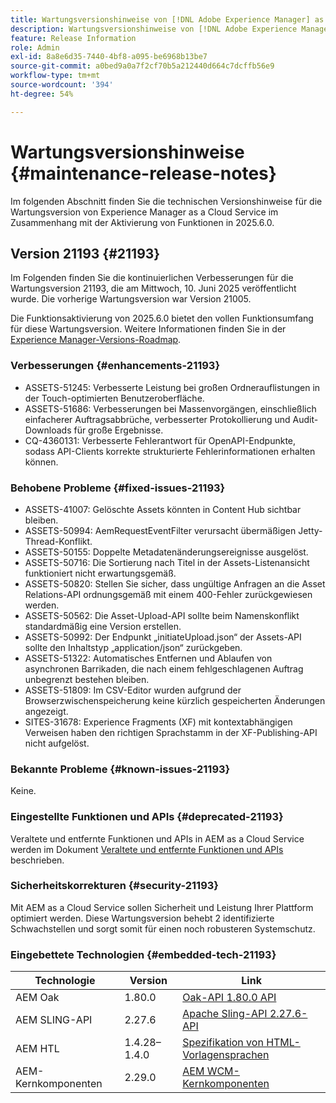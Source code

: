 ```yaml
---
title: Wartungsversionshinweise von [!DNL Adobe Experience Manager] as a Cloud Service in Verbindung mit der Aktivierung von Funktionen in 2025.6.0.
description: Wartungsversionshinweise von [!DNL Adobe Experience Manager] as a Cloud Service in Verbindung mit der Aktivierung von Funktionen in 2025.6.0.
feature: Release Information
role: Admin
exl-id: 8a8e6d35-7440-4bf8-a095-be6968b13be7
source-git-commit: a0bed9a0a7f2cf70b5a212440d664c7dcffb56e9
workflow-type: tm+mt
source-wordcount: '394'
ht-degree: 54%

---
```


# Wartungsversionshinweise {#maintenance-release-notes}

Im folgenden Abschnitt finden Sie die technischen Versionshinweise für die Wartungsversion von Experience Manager as a Cloud Service im Zusammenhang mit der Aktivierung von Funktionen in 2025.6.0.

## Version 21193 {#21193}

Im Folgenden finden Sie die kontinuierlichen Verbesserungen für die Wartungsversion 21193, die am Mittwoch, 10. Juni 2025 veröffentlicht wurde. Die vorherige Wartungsversion war Version 21005.

Die Funktionsaktivierung von 2025.6.0 bietet den vollen Funktionsumfang für diese Wartungsversion. Weitere Informationen finden Sie in der [Experience Manager-Versions-Roadmap](https://experienceleague.adobe.com/de/docs/experience-manager-release-information/aem-release-updates/update-releases-roadmap).

### Verbesserungen {#enhancements-21193}

* ASSETS-51245: Verbesserte Leistung bei großen Ordnerauflistungen in der Touch-optimierten Benutzeroberfläche.
* ASSETS-51686: Verbesserungen bei Massenvorgängen, einschließlich einfacherer Auftragsabbrüche, verbesserter Protokollierung und Audit-Downloads für große Ergebnisse.
* CQ-4360131: Verbesserte Fehlerantwort für OpenAPI-Endpunkte, sodass API-Clients korrekte strukturierte Fehlerinformationen erhalten können.

### Behobene Probleme {#fixed-issues-21193}

* ASSETS-41007: Gelöschte Assets könnten in Content Hub sichtbar bleiben.
* ASSETS-50994: AemRequestEventFilter verursacht übermäßigen Jetty-Thread-Konflikt.
* ASSETS-50155: Doppelte Metadatenänderungsereignisse ausgelöst.
* ASSETS-50716: Die Sortierung nach Titel in der Assets-Listenansicht funktioniert nicht erwartungsgemäß.
* ASSETS-50820: Stellen Sie sicher, dass ungültige Anfragen an die Asset Relations-API ordnungsgemäß mit einem 400-Fehler zurückgewiesen werden.
* ASSETS-50562: Die Asset-Upload-API sollte beim Namenskonflikt standardmäßig eine Version erstellen.
* ASSETS-50992: Der Endpunkt „initiateUpload.json“ der Assets-API sollte den Inhaltstyp „application/json“ zurückgeben.
* ASSETS-51322: Automatisches Entfernen und Ablaufen von asynchronen Barrikaden, die nach einem fehlgeschlagenen Auftrag unbegrenzt bestehen bleiben.
* ASSETS-51809: Im CSV-Editor wurden aufgrund der Browserzwischenspeicherung keine kürzlich gespeicherten Änderungen angezeigt.
* SITES-31678: Experience Fragments (XF) mit kontextabhängigen Verweisen haben den richtigen Sprachstamm in der XF-Publishing-API nicht aufgelöst.

### Bekannte Probleme {#known-issues-21193}

Keine.

### Eingestellte Funktionen und APIs {#deprecated-21193}

Veraltete und entfernte Funktionen und APIs in AEM as a Cloud Service werden im Dokument [Veraltete und entfernte Funktionen und APIs](/help/release-notes/deprecated-removed-features.md) beschrieben.

### Sicherheitskorrekturen {#security-21193}

Mit AEM as a Cloud Service sollen Sicherheit und Leistung Ihrer Plattform optimiert werden. Diese Wartungsversion behebt 2 identifizierte Schwachstellen und sorgt somit für einen noch robusteren Systemschutz.

### Eingebettete Technologien {#embedded-tech-21193}

| Technologie | Version | Link |
|---|---|---|
| AEM Oak | 1.80.0 | [Oak-API 1.80.0 API](https://www.javadoc.io/doc/org.apache.jackrabbit/oak-api/1.80/index.html) |
| AEM SLING-API | 2.27.6 | [Apache Sling-API 2.27.6-API](https://www.javadoc.io/doc/org.apache.sling/org.apache.sling.api/latest/index.html) |
| AEM HTL | 1.4.28–1.4.0 | [Spezifikation von HTML-Vorlagensprachen](https://github.com/adobe/htl-spec) |
| AEM-Kernkomponenten | 2.29.0 | [AEM WCM-Kernkomponenten](https://github.com/adobe/aem-core-wcm-components) |
